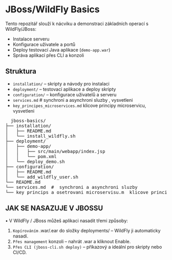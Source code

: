 # JBoss/WildFly Basics

Tento repozitář slouží k nácviku a demonstraci základních operací s WildFly/JBoss:

- Instalace serveru
- Konfigurace uživatele a portů
- Deploy testovací Java aplikace (`demo-app.war`)
- Správa aplikací přes CLI a konzoli

## Struktura

- `installation/` – skripty a návody pro instalaci
- `deployment/` – testovací aplikace a deploy skripty
- `configuration/` – konfigurace uživatelů a serveru
- `services.md`  #  synchroni a asynchroni sluzby , vysvetleni
- `key_principes_microservices.md`  klicove principy microservicu, vysvetleni

<pre>
  jboss-basics/
├── installation/
│   ├── README.md
│   └── install_wildfly.sh
├── deployment/
│   ├── demo-app/
│   │   ├── src/main/webapp/index.jsp
│   │   └── pom.xml
│   └── deploy_demo.sh
├── configuration/
│   ├── README.md
│   └── add_wildfly_user.sh
└── README.md
└── services.md  #  synchroni a asynchroni sluzby
└── key_princips_a_osetrovani microservisu.m  klicove principy a osetrovani microservicu
</pre>

## JAK SE NASAZUJE V JBOSSU

•	V WildFly / JBoss můžeš aplikaci nasadit třemi způsoby:
1.	`Kopírováním` .war/.ear do složky deployments/ – WildFly ji automaticky nasadí.
2.	`Přes management` konzoli – nahrát .war a kliknout Enable.
3.	`Přes CLI (jboss-cli.sh deploy)` – příkazový  a ideální pro skripty nebo CI/CD.











